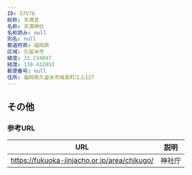 ```yaml
---
ID: 57V7b
総称: 天満宮
名称: 天満神社
名称読み: null
別名: null
都道府県: 福岡県
区域: 久留米市
緯度: 33.234047
経度: 130.432053
郵便番号: null
住所: 福岡県久留米市城島町江上127
---
```


## その他

### 参考URL

| URL                                          | 説明   |
| -------------------------------------------- | ------ |
| https://fukuoka-jinjacho.or.jp/area/chikugo/ | 神社庁 |
